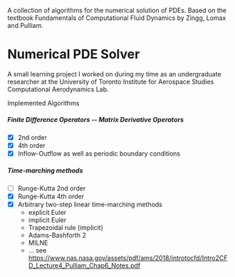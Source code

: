 A collection of algorithms for the numerical solution of PDEs. Based on the textbook Fundamentals of Computational Fluid Dynamics by Zingg, Lomax and Pulliam.

# Numerical PDE Solver
A small learning project I worked on during my time as an undergraduate researcher at the University of Toronto Institute for Aerospace Studies Computational Aerodynamics Lab.

Implemented Algorithms

##### Finite Difference Operators -- Matrix Derivative Operators
- [x] 2nd order
- [x] 4th order
- [x] Inflow-Outflow as well as periodic boundary conditions

##### Time-marching methods
- [ ] Runge-Kutta 2nd order
- [x] Runge-Kutta 4th order
- [x] Arbitrary two-step linear time-marching methods
    - explicit Euler
    - implicit Euler
    - Trapezoidal rule (implicit)
    - Adams-Bashforth 2
    - MILNE
    - ... see https://www.nas.nasa.gov/assets/pdf/ams/2018/introtocfd/Intro2CFD_Lecture4_Pulliam_Chap6_Notes.pdf

